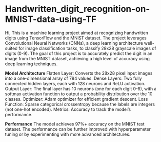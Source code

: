# Handwritten_digit_recognition-on-MNIST-data-using-TF

Hi,
This is a machine learning project aimed at recognizing handwritten digits using TensorFlow and the MNIST dataset. 
The project leverages Convolutional Neural Networks (CNNs), a deep learning architecture well-suited for image classification tasks, to classify 28x28 grayscale images of digits (0-9).
The goal of this project is to accurately predict the digit in an image from the MNIST dataset, achieving a high level of accuracy using deep learning techniques.

**Model Architecture**
Flatten Layer: Converts the 28x28 pixel input images into a one-dimensional array of 784 values.
Dense Layers: Two fully connected hidden layers, each with 128 neurons and ReLU activation.
Output Layer: The final layer has 10 neurons (one for each digit 0-9), with a softmax activation function to output a probability distribution over the 10 classes.
Optimizer: Adam optimizer for efficient gradient descent.
Loss Function: Sparse categorical crossentropy because the labels are integers (not one-hot encoded).
Metrics: Accuracy to track the model’s performance.

**Performance**
The model achieves 97%+ accuracy on the MNIST test dataset. The performance can be further improved with hyperparameter tuning or by experimenting with more advanced architectures.


